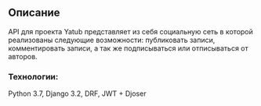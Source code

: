 
## Описание
API для проекта Yatub представляет из себя социальную сеть в которой реализованы следующие возможности:
публиковать записи, комментировать записи, а так же подписываться или отписываться от авторов.

### Технологии:
Python 3.7, Django 3.2, DRF, JWT + Djoser
